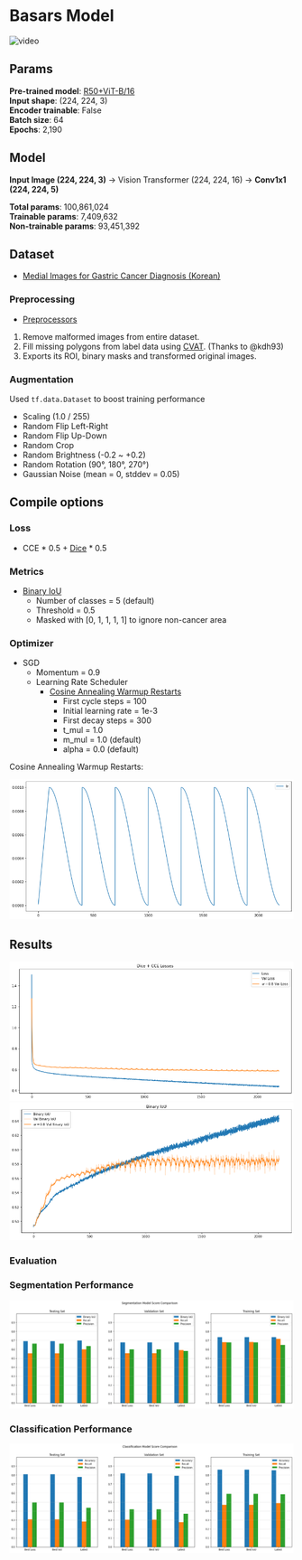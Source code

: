 # Basars Model

![video](https://github.com/Basars/final-experiments/blob/main/static/video.gif)

## Params
**Pre-trained model**: [R50+ViT-B/16](https://github.com/google-research/vision_transformer) <br>
**Input shape**: (224, 224, 3)<br>
**Encoder trainable**: False<br>
**Batch size**: 64<br>
**Epochs**: 2,190

## Model
**Input Image (224, 224, 3)** → Vision Transformer (224, 224, 16) → **Conv1x1 (224, 224, 5)**

**Total params**: 100,861,024<br>
**Trainable params**: 7,409,632<br>
**Non-trainable params**: 93,451,392<br>

## Dataset

- [Medial Images for Gastric Cancer Diagnosis (Korean)](https://aihub.or.kr/aidata/33988)

### Preprocessing

- [Preprocessors](https://github.com/Basars/preprocessors)

1. Remove malformed images from entire dataset.
2. Fill missing polygons from label data using [CVAT](https://github.com/openvinotoolkit/cvat). (Thanks to @kdh93)
3. Exports its ROI, binary masks and transformed original images.

### Augmentation

Used `tf.data.Dataset` to boost training performance

- Scaling (1.0 / 255)
- Random Flip Left-Right
- Random Flip Up-Down
- Random Crop
- Random Brightness (-0.2 ~ +0.2)
- Random Rotation (90°, 180°, 270°)
- Gaussian Noise (mean = 0, stddev = 0.05)

## Compile options

### Loss
- CCE * 0.5 + [Dice](https://github.com/Basars/basars-addons/blob/main/basars_addons/losses/dice.py) * 0.5

### Metrics
- [Binary IoU](https://github.com/Basars/basars-addons/blob/main/basars_addons/metrics/intersection_over_union.py)
    - Number of classes = 5 (default)
    - Threshold = 0.5
    - Masked with [0, 1, 1, 1, 1] to ignore non-cancer area 

### Optimizer
- SGD
    - Momentum = 0.9
    - Learning Rate Scheduler
        - [Cosine Annealing Warmup Restarts](https://github.com/Basars/basars-addons/blob/main/basars_addons/schedules/cosine_decay.py)
            - First cycle steps = 100
            - Initial learning rate = 1e-3
            - First decay steps = 300
            - t_mul = 1.0
            - m_mul = 1.0 (default)
            - alpha = 0.0 (default)

Cosine Annealing Warmup Restarts:

![lr_schedule](https://github.com/Basars/final-experiments/blob/main/static/lr_schedule.png)

## Results
![loss_graph](https://github.com/Basars/final-experiments/blob/main/static/loss.png)
![iou_graph](https://github.com/Basars/final-experiments/blob/main/static/iou.png)

### Evaluation

### Segmentation Performance
![performance](https://github.com/Basars/final-experiments/blob/main/static/seg_performance.png)

### Classification Performance
![performance](https://github.com/Basars/final-experiments/blob/main/static/cls_performance.png)